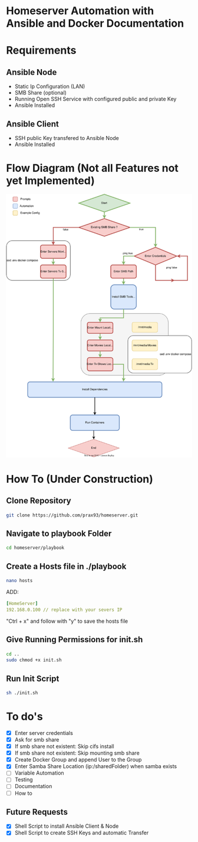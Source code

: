 # Homeserver Automation with Ansible and Docker Documentation

# Requirements

## Ansible Node
- Static Ip Configuration (LAN)
- SMB Share (optional)
- Running Open SSH Service with configured public and private Key
- Ansible Installed

## Ansible Client
- SSH public Key transfered to Ansible Node
- Ansible Installed

# Flow Diagram (Not all Features not yet Implemented)
![Flow Diagram Ansible Playbook](./Documentation/Diagram.svg)

# How To (Under Construction)
## Clone Repository

```bash
git clone https://github.com/prax93/homeserver.git

```
## Navigate to playbook Folder 

```bash
cd homeserver/playbook
```

## Create a Hosts file in ./playbook
```bash
nano hosts
```

ADD: 
```yaml
[HomeServer]
192.168.0.100 // replace with your severs IP
```
"Ctrl + x" and follow with "y" to save the hosts file

## Give Running Permissions for init.sh
```bash
cd ..
sudo chmod +x init.sh
```

## Run Init Script
```bash
sh ./init.sh
```


# To do's
- [x] Enter server credentials
- [x] Ask for smb share
- [x] If smb share not existent: Skip cifs install
- [x] If smb share not existent: Skip mounting smb share
- [x] Create Docker Group and append User to the Group
- [x] Enter Samba Share Location (ip:/sharedFolder) when samba exists
- [ ] Variable Automation
- [ ] Testing
- [ ] Documentation
- [ ] How to

## Future Requests

- [x] Shell Script to install Ansible Client & Node
- [x] Shell Script to create SSH Keys and automatic Transfer
